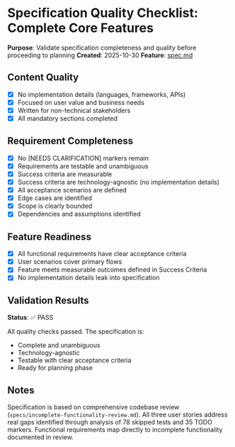 # Specification Quality Checklist: Complete Core Features

**Purpose**: Validate specification completeness and quality before proceeding to planning
**Created**: 2025-10-30
**Feature**: [spec.md](../spec.md)

## Content Quality

- [x] No implementation details (languages, frameworks, APIs)
- [x] Focused on user value and business needs
- [x] Written for non-technical stakeholders
- [x] All mandatory sections completed

## Requirement Completeness

- [x] No [NEEDS CLARIFICATION] markers remain
- [x] Requirements are testable and unambiguous
- [x] Success criteria are measurable
- [x] Success criteria are technology-agnostic (no implementation details)
- [x] All acceptance scenarios are defined
- [x] Edge cases are identified
- [x] Scope is clearly bounded
- [x] Dependencies and assumptions identified

## Feature Readiness

- [x] All functional requirements have clear acceptance criteria
- [x] User scenarios cover primary flows
- [x] Feature meets measurable outcomes defined in Success Criteria
- [x] No implementation details leak into specification

## Validation Results

**Status**: ✅ PASS

All quality checks passed. The specification is:
- Complete and unambiguous
- Technology-agnostic
- Testable with clear acceptance criteria
- Ready for planning phase

## Notes

Specification is based on comprehensive codebase review (`specs/incomplete-functionality-review.md`). All three user stories address real gaps identified through analysis of 78 skipped tests and 35 TODO markers. Functional requirements map directly to incomplete functionality documented in review.
